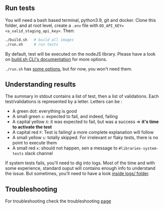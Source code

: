 

## Run tests

You will need a bash based terminal, python3.9, git and docker. Clone this folder, and at root level, create a `.env` file with `DD_API_KEY=<a_valid_staging_api_key>`. Then: 

```bash
./build.sh   # build all images
./run.sh     # run tests
```

By default, test will be executed on the nodeJS library. Please have a look on [build.sh CLI's documentation](./build.md) for more options.

`./run.sh` has [some options](./run.md), but for now, you won't need them.

## Understanding results

The summary in stdout contains a list of test, then a list of validations. Each test/validations is represented by a letter. Letters can be :

* A green dot: everything is good
* A small green `x`: expected to fail, and indeed, failing
* A capital yellow `X`: it was expected to fail, but was a success => **it's time to activate the test**
* A capital red `F`: Test is failing! a more complete explanation will follow
* A small yellow `s`: totally skipped. For irrelevant or flaky tests, there is no point to execute them
* A small red `x`: should not happen, sen a message to `#libraries-system-tests` slack channel

If system tests fails, you'll need to dig into logs. Most of the time and with some experience, standard ouput will contains enough info to understand the issue. But sometimes, you'll need to have a look [inside logs/ folder](./logs.md).

## Troubleshooting

For troubleshooting check the troubleshooting [page](./troubleshooting.md)
